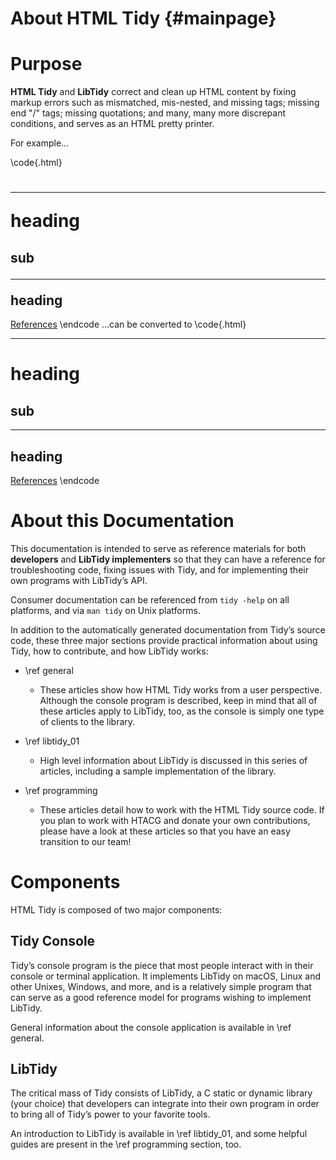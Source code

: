 # About HTML Tidy {#mainpage}

# Purpose

**HTML Tidy** and **LibTidy** correct and clean up HTML content by fixing markup
errors such as mismatched, mis-nested, and missing tags; missing end "/" tags; 
missing quotations; and many, many more discrepant conditions, and serves as an
HTML pretty printer.

For example…


\code{.html}
<h1><hr>heading</h1>
<h2>sub<hr>heading</h2>
<a href="#refs">References<a>
\endcode
…can be converted to
\code{.html}
<hr>
<h1>heading</h1>
<h2>sub</h2>
<hr>
<h2>heading</h2>
<a href="#refs">References</a>
\endcode

# About this Documentation

This documentation is intended to serve as reference materials for 
both **developers** and **LibTidy implementers** so that they can have a
reference for troubleshooting code, fixing issues with Tidy, and for 
implementing their own programs with LibTidy’s API.

Consumer documentation can be referenced from `tidy -help` on all platforms, and
via `man tidy` on Unix platforms.

In addition to the automatically generated documentation from Tidy’s source
code, these three major sections provide practical information about using Tidy,
how to contribute, and how LibTidy works:

- \ref general
  - These articles show how HTML Tidy works from a user perspective. Although
    the console program is described, keep in mind that all of these articles
    apply to LibTidy, too, as the console is simply one type of clients to the
    library.
  
- \ref libtidy_01
  - High level information about LibTidy is discussed in this series of
    articles, including a sample implementation of the library.
  
- \ref programming
  - These articles detail how to work with the HTML Tidy source code. If you
    plan to work with HTACG and donate your own contributions, please have a
    look at these articles so that you have an easy transition to our team!

# Components

HTML Tidy is composed of two major components:

## Tidy Console
Tidy’s console program is the piece that most people interact with in their
console or terminal application. It implements LibTidy on macOS, Linux and other
Unixes, Windows, and more, and is a relatively simple program that can serve as
a good reference model for programs wishing to implement LibTidy.

General information about the console application is available in \ref general.

## LibTidy 
The critical mass of Tidy consists of LibTidy, a C static or dynamic library
(your choice) that developers can integrate into their own program in order to
bring all of Tidy’s power to your favorite tools.

An introduction to LibTidy is available in \ref libtidy_01, and some helpful
guides are present in the \ref programming section, too.
